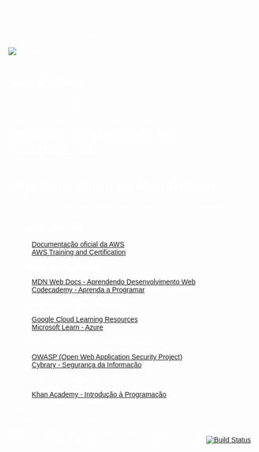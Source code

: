 <!DOCTYPE html>
<html lang="en">
<head>
  <meta charset="UTF-8">
  <meta name="viewport" content="width=device-width, initial-scale=1.0">
  <title>Seu Projeto</title>
  <style>
    body {
      background-image: url('https://blog.foxmanager.com.br/wp-content/uploads/2020/06/importancia-tecnologia-da-informacao-na-empresa.jpg');
      background-size: cover;
      color: #fff; /* Cor do texto para contrastar com a imagem de fundo */
      padding: 20px; /* Adicione algum preenchimento para garantir que o conteúdo não fique muito próximo às bordas */
      font-family: Arial, sans-serif; /* Escolha a fonte desejada */
    }

    #content {
      background: rgba(0, 0, 0, 0.7); /* Adicione um fundo semi-transparente ao conteúdo para melhorar a legibilidade */
      padding: 20px;
      border-radius: 10px; /* Adicione bordas arredondadas para o conteúdo */
    }

    h1, h2, h3 {
      color: #fff; /* Garanta que os cabeçalhos sejam visíveis sobre o fundo escuro */
    }
  </style>
</head>
<body>

  <div id="content">

    <h1>Seu Projeto</h1>

    <p>Descrição do seu projeto...</p>

    <!-- Restante do conteúdo -->

  </div>

</body>
</html>

![Banner](https://blog.foxmanager.com.br/wp-content/uploads/2020/06/importancia-tecnologia-da-informacao-na-empresa.jpg)

# Seu Projeto

Descrição do seu projeto...

Restante do conteúdo do README.md...
=======

# Seja Bem-Vindo ao Meu GitHub

Este GitHub foi criado para armazenar materiais de estudo e projetos relacionados aos seguintes tópicos:

1. **Estudos sobre AWS:**
   - [Documentação oficial da AWS](https://docs.aws.amazon.com/)
   - [AWS Training and Certification](https://www.aws.training/)

2. **Estudos de Programação:**
   - [MDN Web Docs - Aprendendo Desenvolvimento Web](https://developer.mozilla.org/pt-BR/docs/Learn)
   - [Codecademy - Aprenda a Programar](https://www.codecademy.com/)

3. **Estudos sobre Cloud Computing:**
   - [Google Cloud Learning Resources](https://cloud.google.com/docs/learn)
   - [Microsoft Learn - Azure](https://docs.microsoft.com/en-us/learn/azure/)

4. **Estudos sobre Segurança da Informação:**
   - [OWASP (Open Web Application Security Project)](https://owasp.org/)
   - [Cybrary - Segurança da Informação](https://www.cybrary.it/)

5. **Estudos sobre Lógica de Programação:**
   - [Khan Academy - Introdução à Programação](https://www.khanacademy.org/computing/computer-programming)

Sinta-se à vontade para explorar os links acima e aproveitar os recursos disponíveis para seus estudos!

**Nota:** Certifique-se de que os links estejam atualizados e correspondam aos recursos que melhor atendem às suas necessidades de estudo.
[![Build Status](https://img.shields.io/badge/Build-Passing-brightgreen)](https://link-para-build)

